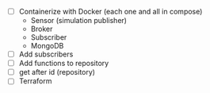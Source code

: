 - [ ] Containerize with Docker (each one and all in compose)
    - Sensor (simulation publisher)
    - Broker
    - Subscriber
    - MongoDB
- [ ] Add subscribers
- [ ] Add functions to repository
- [ ] get after id (repository)
- [ ] Terraform